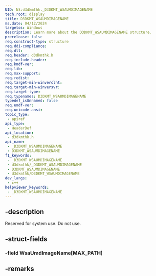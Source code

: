 ```yaml
---
UID: NS:d3dkmthk._D3DKMT_WSAUMDIMAGENAME
tech.root: display
title: D3DKMT_WSAUMDIMAGENAME
ms.date: 04/12/2024
targetos: Windows
description: Learn more about the D3DKMT_WSAUMDIMAGENAME structure.
prerelease: false
req.construct-type: structure
req.ddi-compliance: 
req.dll: 
req.header: d3dkmthk.h
req.include-header: 
req.kmdf-ver: 
req.lib: 
req.max-support: 
req.redist: 
req.target-min-winverclnt: 
req.target-min-winversvr: 
req.target-type: 
req.typenames: D3DKMT_WSAUMDIMAGENAME
typedef_isUnnamed: false
req.umdf-ver: 
req.unicode-ansi: 
topic_type:
 - apiref
api_type:
 - HeaderDef
api_location:
 - d3dkmthk.h
api_name:
 - _D3DKMT_WSAUMDIMAGENAME
 - D3DKMT_WSAUMDIMAGENAME
f1_keywords:
 - _D3DKMT_WSAUMDIMAGENAME
 - d3dkmthk/_D3DKMT_WSAUMDIMAGENAME
 - D3DKMT_WSAUMDIMAGENAME
 - d3dkmthk/D3DKMT_WSAUMDIMAGENAME
dev_langs:
 - c++
helpviewer_keywords:
 - _D3DKMT_WSAUMDIMAGENAME
---
```


## -description

Reserved for system use. Do not use.

## -struct-fields

### -field WsaUmdImageName[MAX_PATH]

## -remarks

